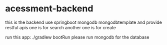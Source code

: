 # acessment-backend

this is the backend
use springboot mongodb mongodbtemplate and provide restful apis
one is for search
another one is for create

run this app:  ./gradlew bootRun
please run mongodb for the database